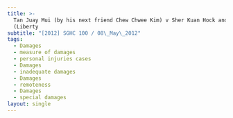 ```yaml
---
title: >-
  Tan Juay Mui (by his next friend Chew Chwee Kim) v Sher Kuan Hock and another
  (Liberty
subtitle: "[2012] SGHC 100 / 08\_May\_2012"
tags:
  - Damages
  - measure of damages
  - personal injuries cases
  - Damages
  - inadequate damages
  - Damages
  - remoteness
  - Damages
  - special damages
layout: single
---
```


